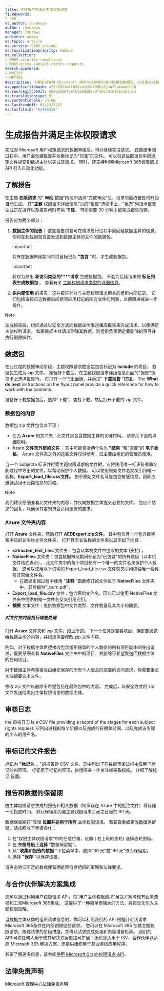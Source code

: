 ```yaml
---
title: 生成报告并满足主体权限请求
f1.keywords:
- CSH
ms.author: chvukosw
author: chvukosw
manager: laurawi
audience: Admin
ms.topic: article
ms.service: O365-seccomp
ms.localizationpriority: medium
ms.collection:
- M365-security-compliance
- M365-priva-subject-rights-requests
search.appverid:
- MOE150
- MET150
description: 了解如何管理 Microsoft 用户为主体权利请求创建的数据包，以及满足对数据主体的请求。
ms.openlocfilehash: a72dfb53e4f642cd2c567896c854af2beaedd416
ms.sourcegitcommit: beeb693075ef692e95d679f366301df8517b2ac3
ms.translationtype: MT
ms.contentlocale: zh-CN
ms.lasthandoff: 03/23/2022
ms.locfileid: "63765515"
---
```

# <a name="generate-reports-and-fulfill-a-subject-rights-request"></a>生成报告并满足主体权限请求

完成对 Microsoft 用户权限请求的数据审阅后，可以继续完成请求。 在数据审阅过程中，用户会创建报告并收集标记为"包含"的文件。 可以将这些数据包中的选定文件提交到数据主体以完成其请求。 同时，还支持利用Microsoft 365权限请求 API 引入自动化功能。

## <a name="understanding-reports"></a>了解报告

在主题 **权限请求** 的" **审阅** 数据"阶段中选择"完成审阅"后，请求的最终报告将开始自动生成。 在"**主题** 权限请求详细信息"页的"报告"选项卡上，"状态"列指示报告生成正在进行以及报告何时可供 **下载**。 可能需要 30 分钟才能完成报告创建。

报告分为两个部分：
1. **数据主体的报告：** 这些报告包含可在请求履行过程中返回给数据主体的信息。 你将在此找到包含要发送到数据主体的文件的数据包。
   > [!IMPORTANT]
   > 只有在数据审阅期间将项目标记为 **"包含** "时，才生成数据包。

   > [!IMPORTANT]
   > 将仅为导出 **和访问类型的****请求** 生成数据包。 不会为后续请求的 **标记列表生成数据包** 。 查看有关 [主题权限请求类型的详细信息](subject-rights-requests-create.md#use-the-subject-rights-request-creation-wizard)。

2. **供内部使用** 的报告：这些报告针对与主题权限请求相关的组织内部记录。 它们包括审核日志数据审阅期间应用标记的所有文件的列表，以便跟进或进一步操作。

> [!NOTE]
> 生成报告后，组织通过以安全方式向数据主体发送相应报告来完成请求，以便满足主体权利请求。 如果数据主体请求删除其数据，则组织负责确定要删除的项目并执行删除操作。

## <a name="data-package"></a>数据包

在此过程的数据审阅阶段，主题权限请求数据包包含标记为 **Include** 的项目。 数据包生成为 zip 文件。 准备好下载后，在主题权限请求详细信息页面的"报告"选项卡上选择报告行。 将打开一个飞出面板，并添加" **下载报告** "按钮。 The **What do next** instructions on the flyout panel provide a quick reference for how to work with the contents.

准备好下载数据包后，选择"下载"，查找下载，然后打开下载的 zip 文件。

### <a name="contents-of-the-data-package"></a>数据包的内容

数据包 zip 文件包含以下项：

- 名为 **Azure** 的文件夹：此文件夹包含数据主体的关键材料。 请参阅下面的详细说明。
- Azure **文件夹外部的文件** ：其中可能包括两个名为 **"结果** "和"摘要"的 **电子表格**。 Azure 文件夹之外的这些文件仅供参考，应主要由组织的管理员使用。

当一个 Subjecta 标识并检索主题权限请求的文件时，它将使用唯一标识符重命名此过程中导出的文件，以帮助保护个人数据。 可以使用原始文件名交叉引用唯一名称，**Export_load_file.csv文件。** 由于原始文件名可能包含敏感信息，因此应遵循适用于此类信息的策略。

> [!NOTE]
> 我们建议仔细查看此文件夹的内容，并仅向数据主体提交必要的文件。 您应评估您的回复，以确保其定制符合适用法律的要求。

### <a name="azure-folder-contents"></a>Azure 文件夹内容

打开 **Azure** 文件夹，然后打开 **AEDExport.zip文件，** 其中包含另一个包含数字和字母的长名称文件文件夹。 打开具有长名称的文件夹以显示如下内容：

- **Extracted_text_files** 文件夹：包含从本机文件中提取的文本 (支持) 。
- **NativeFiles** 文件夹：包含数据审阅期间标记为"已包含"的所有项目（以本机文件格式表示）。 此文件夹中的每个项目都有一个唯一的文件名来保护个人数据。 您可以使用以下说明的 Export_load_file.csv 文件交叉引用这些唯一名称及其原始文件名。
  - 在数据审阅过程中使用 **"注释** "函数修订的文件位于 **NativeFiles** 文件夹中，其后缀为"_burn.pdf"。
- **Export_load_file.csv** 文件：包含原始文件名，因此可以使用 NativeFiles 文件夹中提供的唯一文件名交叉引用它们。
- **摘要** 文本文件：提供数据包中文件类型、文件数量及其大小的摘要。

##### <a name="what-to-do-with-the-folder-contents"></a>对文件夹内容执行哪些处理

打开 **Azure** 文件夹和 zip 文件，如上所述。 下一个任务是查看项目、确定要发送给数据主体的内容，并根据需要修改 zip 文件内容。

例如，对于数据主体希望接收包含组织保留的个人数据的所有项目副本的导出请求，需要仔细查看 **NativeFiles** 文件夹中的项目，并删除不希望发送回数据主体的任何项目。

对于数据主体希望接收由组织保存的所有个人信息的摘要的访问请求，你需要重点关注摘要文本文件。

修改 zip 文件以删除不希望包括在最终包中的内容。 完成后，以安全方式将 zip 文件发送给发出主体权限请求的数据主体。

## <a name="audit-log"></a>审核日志

the 审核日志 is a CSV file providing a record of the stages for each subject rights request. 它列出过程的每个阶段以及完成的日期和时间，以及完成该步骤的个人的用户名。

## <a name="tagged-files-reports"></a>带标记的文件报告

标记为 **"标记为...** "的报告是 CSV 文件，其中列出了在数据审阅过程中应用了标记的内容项。 标记用于标记内容项，供组织进一步关注或采取措施。 详细了解标记 [设置](priva-settings.md#data-review-tags)。

## <a name="retention-periods-for-reports-and-data"></a>报告和数据的保留期

由主体权限请求生成的报告和相关数据（如保存在 Azure 中的批注文件）将存储一段指定时间。 默认保留期为自主题权限请求关闭之日起的 30 天。

数据保留期在"管理 **设置并适用于所有** 主体权限请求。 若要查看或更改数据保留期，请按照以下步骤操作：

1. 在"权限主体权限请求"中的任意位置，设置 ( 右上角的齿轮) 选择齿轮图标。
2. 在 **左侧导航上选择** "数据保留期"。
3. 从" **收集和报告的数据** "下拉菜单中，选择"30 天"或"90 天"作为保留期。
4. 选择 **"保存** "以保存设置。

请务必验证所选的数据保留期是否符合组织的策略和法律要求。

## <a name="integrate-with-partner-solutions"></a>与合作伙伴解决方案集成

您可以通过利用用户权限请求 API，将"用户主体权限请求"解决方案与现有业务流程和工具Microsoft 365集成。 这提供了一种简单但强大的方法，将自动化引入主题权限策略。

当数据主体从你的组织请求信息时，你可以利用我们的 API 根据针对该请求Microsoft 365条件在内部创建这些请求。 您可以在 Microsoft 365 创建主题权限请求，跟踪请求的阶段进度，并确认请求完成处理和内容准备检索。 我们的 API 可供任何人用于使其解决方案更加可扩展：无论是适用于 ISV、合作伙伴以适应 Microsoft 365 解决方案，还是供组织用于其业务线应用程序。

若要了解更多信息，请参阅[使用 Microsoft Graph权限请求 API](/graph/api/resources/subjectrightsrequest-subjectrightsrequestapioverview)。

## <a name="legal-disclaimer"></a>法律免责声明

[Microsoft 管理中心法律免责声明](priva-disclaimer.md)
